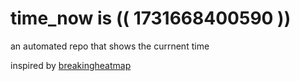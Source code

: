 # time_now is (( 1731668400590 ))

an automated repo that shows the currnent time

inspired by [breakingheatmap](https://github.com/breakingheatmap/breakingheatmap)